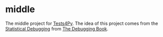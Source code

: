 # middle
The middle project for [Tests4Py](https://github.com/smythi93/Tests4Py).
The idea of this project comes from the [Statistical Debugging](https://www.debuggingbook.org/html/StatisticalDebugger.html) from [The Debugging Book](https://www.debuggingbook.org/).
